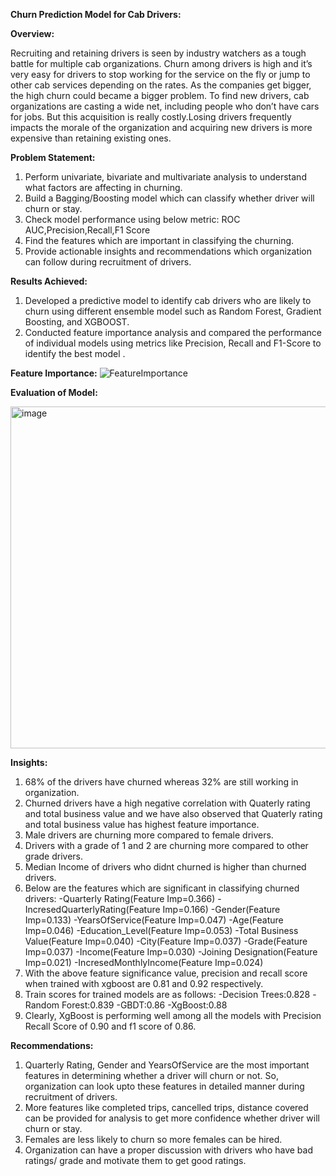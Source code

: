 **Churn Prediction Model for Cab Drivers:**

**Overview:**

Recruiting and retaining drivers is seen by industry watchers as a tough battle for multiple cab organizations. Churn among drivers is high and it’s very easy for drivers to stop working for the service on the fly or jump to other cab services depending on the rates. As the companies get bigger, the high churn could became a bigger problem. To find new drivers, cab organizations are casting a wide net, including people who don’t have cars for jobs. But this acquisition is really costly.Losing drivers frequently impacts the morale of the organization and acquiring new drivers is more expensive than retaining existing ones.

**Problem Statement:**

1. Perform univariate, bivariate and multivariate analysis to understand what factors are affecting in churning.
2. Build a Bagging/Boosting model which can classify whether driver will churn or stay.
3. Check model performance using below metric: ROC AUC,Precision,Recall,F1 Score
4. Find the features which are important in classifying the churning.
5. Provide actionable insights and recommendations which organization can follow during recruitment of drivers.

**Results Achieved:**

1. Developed a predictive model to identify cab drivers who are likely to churn using different ensemble model such as Random Forest, Gradient Boosting, and XGBOOST.
2. Conducted feature importance analysis and compared the performance of individual models using metrics like Precision, Recall and F1-Score to identify the best model .

**Feature Importance:**
![FeatureImportance](https://user-images.githubusercontent.com/17064605/230015261-dfaa73bf-81d7-4d51-a67a-3dabde94380a.png)


**Evaluation of Model:**


<img width="547" alt="image" src="https://user-images.githubusercontent.com/17064605/230015475-8b43defe-bba8-45fd-b941-063d3356e528.png">


**Insights:**
1. 68% of the drivers have churned whereas 32% are still working in organization.
2. Churned drivers have a high negative correlation with Quaterly rating and total business value and we have also observed that Quaterly rating and total business value has highest feature importance.
3. Male drivers are churning more compared to female drivers.
4. Drivers with a grade of 1 and 2 are churning more compared to other grade drivers.
5. Median Income of drivers who didnt churned is higher than churned drivers.
6. Below are the features which are significant in classifying churned drivers:
 -Quarterly Rating(Feature Imp=0.366)
 -IncresedQuarterlyRating(Feature Imp=0.166)
 -Gender(Feature Imp=0.133)
 -YearsOfService(Feature Imp=0.047)
 -Age(Feature Imp=0.046)
 -Education_Level(Feature Imp=0.053)
 -Total Business Value(Feature Imp=0.040)
 -City(Feature Imp=0.037)
 -Grade(Feature Imp=0.037)
 -Income(Feature Imp=0.030)
 -Joining Designation(Feature Imp=0.021)
 -IncresedMonthlyIncome(Feature Imp=0.024)
 7. With the above feature significance value, precision and recall score when trained with xgboost are 0.81 and 0.92 respectively.
8. Train scores for trained models are as follows:
-Decision Trees:0.828
-Random Forest:0.839
-GBDT:0.86
-XgBoost:0.88
9. Clearly, XgBoost is performing well among all the models with Precision Recall Score of 0.90 and f1 score of 0.86.

**Recommendations:**
1. Quarterly Rating, Gender and YearsOfService are the most important features in determining whether a driver will churn or not. So, organization can look upto these features in detailed manner during recruitment of drivers.
2. More features like completed trips, cancelled trips, distance covered can be provided for analysis to get more confidence whether driver will churn or stay.
3. Females are less likely to churn so more females can be hired.
4. Organization can have a proper discussion with drivers who have bad ratings/ grade and motivate them to get good ratings.
